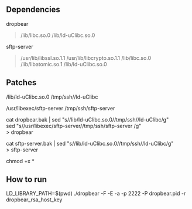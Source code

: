 ## Dependencies

dropbear
> /lib/libc.so.0
> /lib/ld-uClibc.so.0

sftp-server
> /usr/lib/libssl.so.1.1
> /usr/lib/libcrypto.so.1.1
> /lib/libc.so.0
> /lib/libatomic.so.1
> /lib/ld-uClibc.so.0

## Patches

/lib/ld-uClibc.so.0
/tmp/ssh//ld-uClibc

/usr/libexec/sftp-server
/tmp/ssh/sftp-server    

cat dropbear.bak |
    sed "s/\/lib\/ld-uClibc.so.0/\/tmp\/ssh\/\/ld-uClibc/g" \
    sed "s/\/usr\/libexec\/sftp-server/\/tmp\/ssh\/sftp-server    /g" \
    > dropbear

cat sftp-server.bak |
    sed "s/\/lib\/ld-uClibc.so.0/\/tmp\/ssh\/\/ld-uClibc/g" \
    > sftp-server

chmod +x *

## How to run

LD_LIBRARY_PATH=$(pwd) ./dropbear -F -E -a -p 2222 -P dropbear.pid -r dropbear_rsa_host_key
